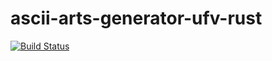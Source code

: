 # ascii-arts-generator-ufv-rust

[![Build Status](https://travis-ci.com/mateuspinto/ascii-arts-generator-ufv-rust.svg?branch=master)](https://travis-ci.com/mateuspinto/ascii-arts-generator-ufv-rust)
